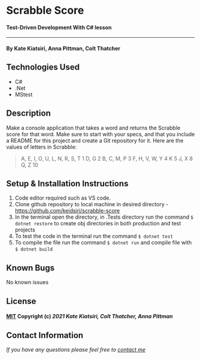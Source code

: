 # Scrabble Score

#### Test-Driven Development With C# lesson 
---
#### By Kate Kiatsiri, Anna Pittman,  Colt Thatcher 

## Technologies Used

- C#
- .Net
- MStest

## Description

Make a console application that takes a word and returns the Scrabble score for that word. Make sure to start with your specs, and that you include a README for this project and create a Git repository for it. Here are the values of letters in Scrabble:

> A, E, I, O, U, L, N, R, S, T       1
> D, G                               2
> B, C, M, P                         3
> F, H, V, W, Y                      4
> K                                  5
> J, X                               8
> Q, Z                               10

## Setup & Installation Instructions

1. Code editor required such as VS code.
2. Clone github repository to local machine in desired directory - https://github.com/keidsiri/scrabble-score
3. In the terminal open the directory, in .Tests directory run the command `$ dotnet restore` to create obj directories in both production and test projects
4. To test the code in the terminal run the command `$ dotnet test`
5. To compile the file run the command `$ dotnet run` and compile file with `$ dotnet build`


## Known Bugs

No known issues

## License

#### [MIT](https://opensource.org/licenses/MIT) Copyright (c) _2021_ _Kate Kiatsiri, Colt Thatcher, Anna Pittman_

## Contact Information

_If you have any questions please feel free to [contact me](mailto:keidsiri@gmail.com)_